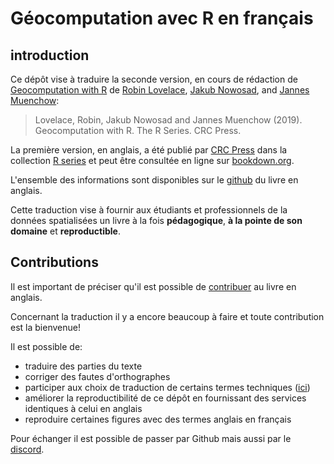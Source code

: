 # Géocomputation avec R en français  

## introduction

Ce dépôt vise à traduire la seconde version, en cours de rédaction de [Geocomputation with R](https://geocompr.robinlovelace.net/) de [Robin Lovelace](https://www.robinlovelace.net), [Jakub Nowosad](https://jakubnowosad.com/), and [Jannes Muenchow](https://github.com/jannes-m):

> Lovelace, Robin, Jakub Nowosad and Jannes Muenchow (2019). Geocomputation with R. The R Series. CRC Press.

La première version, en anglais, a été publié par [CRC Press](https://www.routledge.com/Geocomputation-with-R/Lovelace-Nowosad-Muenchow/p/book/9781138304512) dans la collection [R series](https://www.routledge.com/Chapman--HallCRC-The-R-Series/book-series/CRCTHERSER) et peut être consultée en ligne sur [bookdown.org](https://bookdown.org/robinlovelace/geocompr/). 

L'ensemble des informations sont disponibles sur le [github](https://github.com/Robinlovelace/geocompr) du livre en anglais.

Cette traduction vise à fournir aux étudiants et professionnels de la données spatialisées un livre à la fois **pédagogique**, **à la pointe de son domaine** et **reproductible**. 

## Contributions 

Il est important de préciser qu'il est possible de [contribuer](https://github.com/Robinlovelace/geocompr#contributing) au livre en anglais. 

Concernant la traduction il y a encore beaucoup à faire et toute contribution est la bienvenue!

Il est possible de: 

- traduire des parties du texte   
- corriger des fautes d'orthographes  
- participer aux choix de traduction de certains termes techniques ([ici](https://github.com/geocompr/fr/issues?q=is%3Aissue+is%3Aopen+label%3Atranslation))  
- améliorer la reproductibilité de ce dépôt en fournissant des services identiques à celui en anglais
- reproduire certaines figures avec des termes anglais en français 

Pour échanger il est possible de passer par Github mais aussi par le [discord](https://discord.gg/PMztXYgNxp). 
